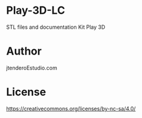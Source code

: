 # Play-3D-LC
STL files and documentation Kit Play 3D
# Author
jtenderoEstudio.com
# License
https://creativecommons.org/licenses/by-nc-sa/4.0/
